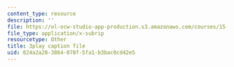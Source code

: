 ```yaml
---
content_type: resource
description: ''
file: https://ol-ocw-studio-app-production.s3.amazonaws.com/courses/15-071-the-analytics-edge-spring-2017/824a2a283864078f5fa1b3bac0cd42e5_8fW7ooZLIuc.srt
file_type: application/x-subrip
resourcetype: Other
title: 3play caption file
uid: 824a2a28-3864-078f-5fa1-b3bac0cd42e5
---
```

